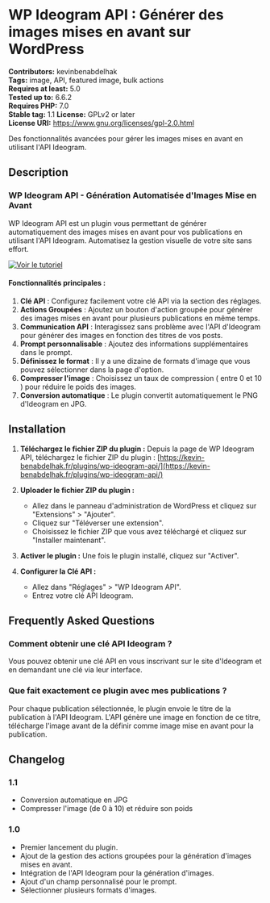 # WP Ideogram API : Générer des images mises en avant sur WordPress

**Contributors:** kevinbenabdelhak  
**Tags:** image, API, featured image, bulk actions  
**Requires at least:** 5.0  
**Tested up to:** 6.6.2  
**Requires PHP:** 7.0  
**Stable tag:** 1.1
**License:** GPLv2 or later  
**License URI:** https://www.gnu.org/licenses/gpl-2.0.html  

Des fonctionnalités avancées pour gérer les images mises en avant en utilisant l'API Ideogram.

## Description

### WP Ideogram API - Génération Automatisée d'Images Mise en Avant

WP Ideogram API est un plugin vous permettant de générer automatiquement des images mises en avant pour vos publications en utilisant l'API Ideogram. Automatisez la gestion visuelle de votre site sans effort.

[![Voir le tutoriel](https://img.youtube.com/vi/dBRef1YtBig/maxresdefault.jpg)](https://www.youtube.com/watch?v=dBRef1YtBig&ab_channel=KevinBenabdelhak)

#### Fonctionnalités principales :
1. **Clé API** : Configurez facilement votre clé API via la section des réglages.
2. **Actions Groupées** : Ajoutez un bouton d'action groupée pour générer des images mises en avant pour plusieurs publications en même temps.
3. **Communication API** : Interagissez sans problème avec l'API d'Ideogram pour générer des images en fonction des titres de vos posts.
4. **Prompt personnalisable** : Ajoutez des informations supplémentaires dans le prompt.
5. **Définissez le format** : Il y a une dizaine de formats d'image que vous pouvez sélectionner dans la page d'option.
6. **Compresser l'image** : Choisissez un taux de compression ( entre 0 et 10 ) pour réduire le poids des images.
7. **Conversion automatique** : Le plugin convertit automatiquement le PNG d'Ideogram en JPG.
   
## Installation

1. **Téléchargez le fichier ZIP du plugin :**
   Depuis la page de WP Ideogram API, téléchargez le fichier ZIP du plugin : [https://kevin-benabdelhak.fr/plugins/wp-ideogram-api/](https://kevin-benabdelhak.fr/plugins/wp-ideogram-api/)

2. **Uploader le fichier ZIP du plugin :**
   - Allez dans le panneau d'administration de WordPress et cliquez sur "Extensions" > "Ajouter".
   - Cliquez sur "Téléverser une extension".
   - Choisissez le fichier ZIP que vous avez téléchargé et cliquez sur "Installer maintenant".

3. **Activer le plugin :**
   Une fois le plugin installé, cliquez sur "Activer".

4. **Configurer la Clé API :**
   - Allez dans "Réglages" > "WP Ideogram API".
   - Entrez votre clé API Ideogram.

## Frequently Asked Questions

### Comment obtenir une clé API Ideogram ?
Vous pouvez obtenir une clé API en vous inscrivant sur le site d'Ideogram et en demandant une clé via leur interface.

### Que fait exactement ce plugin avec mes publications ?
Pour chaque publication sélectionnée, le plugin envoie le titre de la publication à l'API Ideogram. L'API génère une image en fonction de ce titre, télécharge l'image avant de la définir comme image mise en avant pour la publication.

## Changelog
### 1.1
* Conversion automatique en JPG
* Compresser l'image (de 0 à 10) et réduire son poids 

### 1.0
* Premier lancement du plugin.
* Ajout de la gestion des actions groupées pour la génération d'images mises en avant.
* Intégration de l'API Ideogram pour la génération d'images.
* Ajout d'un champ personnalisé pour le prompt.
* Sélectionner plusieurs formats d'images.
